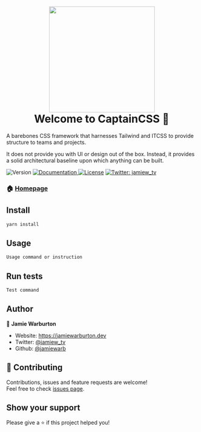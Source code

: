 <h1 align="center"><img width="279" src="https://user-images.githubusercontent.com/2754728/97885162-ec8fbf00-1d1e-11eb-9f7d-9cef86938da0.png"><br />Welcome to CaptainCSS 👋</h1>

A barebones CSS framework that harnesses Tailwind and ITCSS to provide structure to teams and projects.

It does not provide you with UI or design out of the box. Instead, it provides a solid architectural baseline upon which anything can be built.

<p>
  <img alt="Version" src="https://img.shields.io/badge/version-0.0.1-blue.svg?cacheSeconds=2592000" />
  <a href="https://github.com/hex-digital/captaincss/wiki" target="_blank">
    <img alt="Documentation" src="https://img.shields.io/badge/documentation-wip-red.svg" />
  </a>
  <a href="https://github.com/tailwindcss/tailwindcss/blob/master/LICENSE"><img src="https://img.shields.io/npm/l/tailwindcss.svg" alt="License"></a>
  <a href="https://twitter.com/jamiew_tv" target="_blank">
    <img alt="Twitter: jamiew_tv" src="https://img.shields.io/twitter/follow/jamiew_tv.svg?style=social" />
  </a>
</p>

### 🏠 [Homepage](https://github.com/hex-digital/captaincss)

## Install

```sh
yarn install
```

## Usage

```sh
Usage command or instruction
```

## Run tests

```sh
Test command
```

## Author

👤 **Jamie Warburton**

* Website: https://jamiewarburton.dev
* Twitter: [@jamiew\_tv](https://twitter.com/jamiew\_tv)
* Github: [@jamiewarb](https://github.com/jamiewarb)

## 🤝 Contributing

Contributions, issues and feature requests are welcome!<br />Feel free to check [issues page](https://github.com/hex-digital/captaincss/issues).

## Show your support

Please give a ⭐️ if this project helped you!
